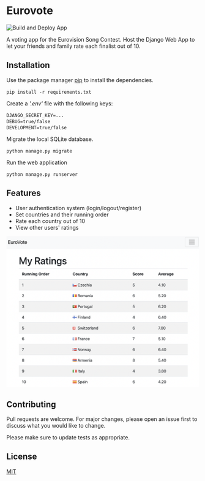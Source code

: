 # Eurovote

![Build and Deploy App](https://github.com/ddunne6/eurovote/actions/workflows/main_eurovote.yml/badge.svg)

A voting app for the Eurovision Song Contest. Host the Django Web App to let your friends and family rate each finalist out of 10.

## Installation

Use the package manager [pip](https://pip.pypa.io/en/stable/) to install the dependencies.

```
pip install -r requirements.txt
```


Create a *'.env'* file with the following keys:

```
DJANGO_SECRET_KEY=...
DEBUG=true/false
DEVELOPMENT=true/false
```

Migrate the local SQLite database.
```
python manage.py migrate
```
Run the web application
```
python manage.py runserver
```

## Features

- User authentication system (login/logout/register)
- Set countries and their running order
- Rate each country out of 10
- View other users' ratings

![alt text](readme_resources/my_ratings_screenshot.png)

## Contributing
Pull requests are welcome. For major changes, please open an issue first to discuss what you would like to change.

Please make sure to update tests as appropriate.

## License
[MIT](https://choosealicense.com/licenses/mit/)